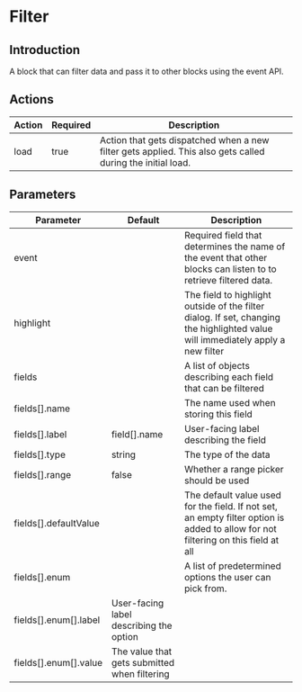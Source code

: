 # Filter

## Introduction

A block that can filter data and pass it to other blocks using the event API.

## Actions

| Action | Required | Description                                                                                                |
| ------ | -------- | ---------------------------------------------------------------------------------------------------------- |
| load   | true     | Action that gets dispatched when a new filter gets applied. This also gets called during the initial load. |

## Parameters

| Parameter             | Default                                      | Description                                                                                                                       |
| --------------------- | -------------------------------------------- | --------------------------------------------------------------------------------------------------------------------------------- |
| event                 |                                              | Required field that determines the name of the event that other blocks can listen to to retrieve filtered data.                   |
| highlight             |                                              | The field to highlight outside of the filter dialog. If set, changing the highlighted value will immediately apply a new filter   |
| fields                |                                              | A list of objects describing each field that can be filtered                                                                      |
| fields[].name         |                                              | The name used when storing this field                                                                                             |
| fields[].label        | field[].name                                 | User-facing label describing the field                                                                                            |
| fields[].type         | string                                       | The type of the data                                                                                                              |
| fields[].range        | false                                        | Whether a range picker should be used                                                                                             |
| fields[].defaultValue |                                              | The default value used for the field. If not set, an empty filter option is added to allow for not filtering on this field at all |
| fields[].enum         |                                              | A list of predetermined options the user can pick from.                                                                           |
| fields[].enum[].label | User-facing label describing the option      |
| fields[].enum[].value | The value that gets submitted when filtering |
